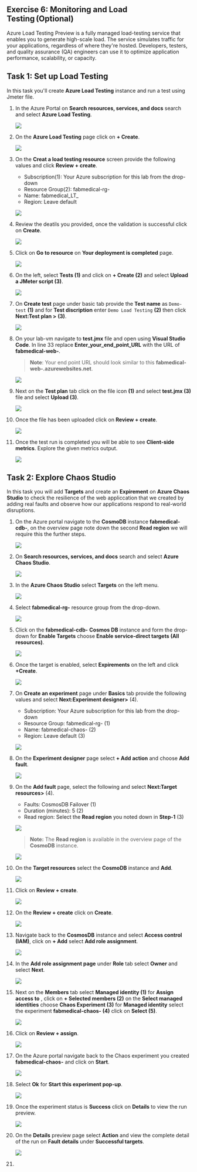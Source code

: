 ## Exercise 6: Monitoring and Load Testing (Optional)

Azure Load Testing Preview is a fully managed load-testing service that enables you to generate high-scale load. The service simulates traffic for your applications, regardless of where they're hosted. Developers, testers, and quality assurance (QA) engineers can use it to optimize application performance, scalability, or capacity.

## Task 1: Set up Load Testing

In this task you'll create **Azure Load Testing** instance and run a test using Jmeter file.

1. In the Azure Portal on **Search resources, services, and docs** search and select **Azure Load Testing**.

    ![](media/Ex6-T1-S1.png)

2. On the **Azure Load Testing** page click on **+ Create**.
   
    ![](media/Ex6-T1-S2.png)
      
3.  On the **Creat a load testing resource** screen provide the following values and click **Review + create**.

    - Subscription(1): Your Azure subscription for this lab from the drop-down
    - Resource Group(2): fabmedical-rg-<inject key="DeploymentID" enableCopy="false" />
    - Name: fabmedical_LT_<inject key="DeploymentID" enableCopy="false" />
    - Region: Leave default
    
     ![](media/Ex6-T1-S3.1.png)
 
4. Review the deatils you provided, once the validation is successful click on **Create**.
        
     ![](media/Ex6-T1-S4.png)

5.  Click on **Go to resource** on **Your deployment is completed** page.

     ![](media/Ex6-T1-S5.png)

6.  On the left, select **Tests (1)** and click on **+ Create (2)** and select **Upload a JMeter script (3)**.

     ![](media/Ex6-T1-S6.1.png)

7.  On **Create test** page under basic tab provide the **Test name** as `Demo-test` **(1)** and for **Test discription** enter `Demo Load Testing` **(2)**  then click **Next:Test plan >** **(3)**.

     ![](media/Ex6-T1-S7.png)

8. On your lab-vm navigate to **test.jmx** file and open using **Visual Studio Code**. In line 33 replace **Enter_your_end_point_URL** with the URL of **fabmedical-web-<inject key="DeploymentID" enableCopy="false" />**.
  
     > **Note**: Your end point URL should look similar to this **fabmedical-web-<inject key="DeploymentID" enableCopy="false" />.azurewebsites.net**.
  
     ![](media/Ex6-T1-S8.png)
       
9. Next on the **Test plan** tab click on the file icon **(1)** and select **test.jmx (3)** file and select **Upload (3)**.
    
     ![](media/Ex6-T1-S9.1.png)

10. Once the file has been uploaded click on **Review + create**.

     ![](media/Ex6-T1-S10.png)

11. Once the test run is completed you will be able to see **Client-side metrics**. Explore the given metrics output.

     ![](media/Ex6-T1-S11.png)
     
## Task 2: Explore Chaos Studio

In this task you will add **Targets** and create an **Expirement** on **Azure Chaos Studio** to check the resilience of the web appliccation that we created by adding  real faults and observe how our applications respond to real-world disruptions.

1.  On the Azure portal navigate to the **CosmoDB** instance **fabmedical-cdb-<inject key="DeploymentID" enableCopy="false" />**, on the overview page note down the second **Read region** we will require this the further steps. 
        
     ![](media/Note-1.1.png)

2.  On **Search resources, services, and docs** search and select **Azure Chaos Studio**.
      
      ![](media/Ex6-T2-S1.png)

2. In the **Azure Chaos Studio** select **Targets** on the left menu.

      ![](media/Ex6-T2-S2.png)
      
 3. Select **fabmedical-rg-<inject key="DeploymentID" enableCopy="false" />** resource group from the drop-down.
 
       ![](media/Ex6-T2-S3.png)
     
 4. Click on the **fabmedical-cdb-<inject key="DeploymentID" enableCopy="false" />** **Cosmos DB** instance and form the drop-down for **Enable Targets** choose **Enable service-direct targets (All resources)**.

     ![](media/Ex6-T2-S4.png)
     
 5. Once the target is enabled, select **Expirements** on the left and click **+Create**.
 
     ![](media/Ex6-T2-S5.1.png)
 
 6. On **Create an experiment** page under **Basics** tab provide the following values and select **Next:Experiment designer>** (4).
 
    - Subscription: Your Azure subscription for this lab from the drop-down
    - Resource Group: fabmedical-rg-<inject key="DeploymentID" enableCopy="false" /> (1)
    - Name: fabmedical-chaos-<inject key="DeploymentID" enableCopy="false" /> (2)
    - Region: Leave default (3)
 
     ![](media/Ex6-T2-S6.3.png)
 
 7. On the **Experiment designer** page select **+ Add action** and choose **Add fault**.

      ![](media/Ex6-T2-S7.1.png)
 
 8. On the **Add fault** page, select the following and select **Next:Target resources>** (4).
   
     - Faults: CosmosDB Failover (1)
     - Duration (minutes): 5 (2)
     - Read region: Select the **Read region** you noted down in **Step-1** (3)
     
      ![](media/Ex6-T2-S8.1.png)
       
    > **Note:** The **Read region** is available in the overview page of the **CosmoDB** instance. 
        
       ![](media/Note-1.png)
       
 
  9. On the  **Target resources** select the **CosmoDB** instance and **Add**.
  
       ![](media/Ex6-T2-S9.1.png)
  
  10. Click on **Review + create**.
  
        ![](media/Ex6-T2-S10.png)
   
  11. On the **Review + create** click on **Create**.
  
       ![](media/Ex6-T2-S11.png)
  
  12. Navigate back to the **CosmosDB** instance and select **Access control (IAM)**, click on **+ Add** select **Add role assignment**. 
  
       ![](media/Ex6-T2-S12.png)
  
  13. In the **Add role assignment page** under **Role** tab  select **Owner** and select **Next**.
  
       ![](media/Ex6-T2-S13.png)
  
  14. Next on the **Members** tab select **Managed identity (1)**  for **Assign access to** , click on **+ Selected members (2)**  on the **Select managed identities** choose **Chaos Experiment (3)** for **Managed identity** select the experiment **fabmedical-chaos-<inject key="DeploymentID" enableCopy="false" /> (4)** click on **Select (5)**.  
   
      ![](media/Ex6-T2-S14.1.png)
  
  15. Click on **Review + assign**. 
   
      ![](media/Ex6-T2-S15.1.png)
      
  16. On the Azure portal navigate back to the Chaos experiment you created **fabmedical-chaos-<inject key="DeploymentID" enableCopy="false" />** and click on **Start**.
  
      ![](media/Ex6-T2-S16.1.png)
 
 17. Select **Ok** for **Start this experiment pop-up**.

       ![](media/Ex6-T2-S17.png)
       
 18. Once the experiment status is **Success** click on **Details** to view the run preview.
 
      ![](media/Ex6-T2-S18.png)
 
 19. On the **Details** preview page select **Action** and view the complete detail of the run on **Fault details** under **Successful targets**.
 
        ![](media/Ex6-T2-S19.png)
 20. 
